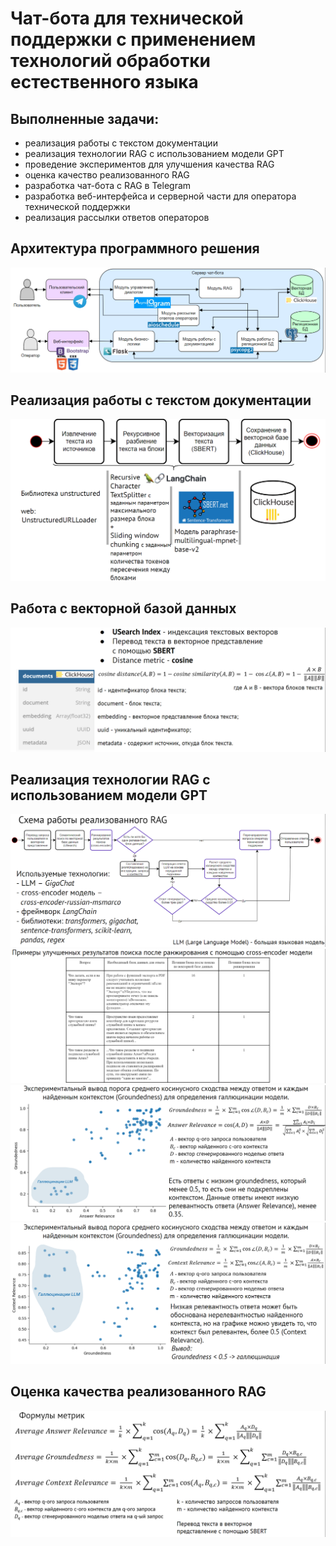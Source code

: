 # Чат-бота для технической поддержки с применением технологий обработки естественного языка

## Выполненные задачи:
- реализация работы с текстом документации
- реализация технологии RAG с использованием модели GPT
- проведение экспериментов для улучшения качества RAG
- оценка качество реализованного RAG
- разработка чат-бота с RAG в Telegram
- разработка веб-интерфейса и серверной части для оператора технической поддержки
- реализация рассылки ответов операторов

## Архитектура программного решения
![1](https://github.com/elziya/tech_support_bot_rag/raw/main/images/1.png)

## Реализация работы с текстом документации
![2](https://github.com/elziya/tech_support_bot_rag/raw/main/images/2.png)

## Работа с векторной базой данных
![3](https://github.com/elziya/tech_support_bot_rag/raw/main/images/3.png)

## Реализация технологии RAG с использованием модели GPT
![4](https://github.com/elziya/tech_support_bot_rag/raw/main/images/4.png)
![5](https://github.com/elziya/tech_support_bot_rag/raw/main/images/5.png)
![6](https://github.com/elziya/tech_support_bot_rag/raw/main/images/6.png)
![7](https://github.com/elziya/tech_support_bot_rag/raw/main/images/7.png)

## Оценка качества реализованного RAG
![8](https://github.com/elziya/tech_support_bot_rag/raw/main/images/8.png)
